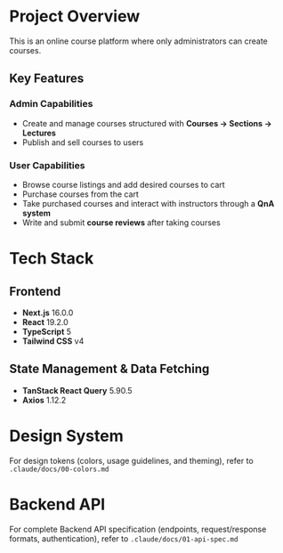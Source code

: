 # Project Overview

This is an online course platform where only administrators can create courses.

## Key Features

### Admin Capabilities
- Create and manage courses structured with **Courses → Sections → Lectures**
- Publish and sell courses to users

### User Capabilities
- Browse course listings and add desired courses to cart
- Purchase courses from the cart
- Take purchased courses and interact with instructors through a **QnA system**
- Write and submit **course reviews** after taking courses

# Tech Stack

## Frontend
- **Next.js** 16.0.0
- **React** 19.2.0
- **TypeScript** 5
- **Tailwind CSS** v4

## State Management & Data Fetching
- **TanStack React Query** 5.90.5
- **Axios** 1.12.2

# Design System

For design tokens (colors, usage guidelines, and theming), refer to `.claude/docs/00-colors.md`

# Backend API

For complete Backend API specification (endpoints, request/response formats, authentication), refer to `.claude/docs/01-api-spec.md`
